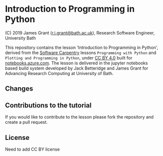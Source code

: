 # Introduction to Programming in Python

(C) 2019 James Grant (r.j.grant@bath.ac.uk), Research Software Engineer, University Bath

This repository contains the lesson 'Introduction to Programming in Python', derived from the [Software Carpentry](https://software-carpentry.org/) lessons `Programming with Python` and `Plotting and Programming in Python`, under [CC BY 4.0](https://creativecommons.org/licenses/by/4.0/) built for [notebooks.azure.com](https://notebooks.azure.com).
The lesson is delivered in the jupyter notebooks based build system developed by Jack Betteridge and James Grant for Advancing Research Computing at University of Bath.

## Changes



## Contributions to the tutorial

If you would like to contribute to the lesson please fork the repository and create a pull request.

## License

Need to add CC BY license
